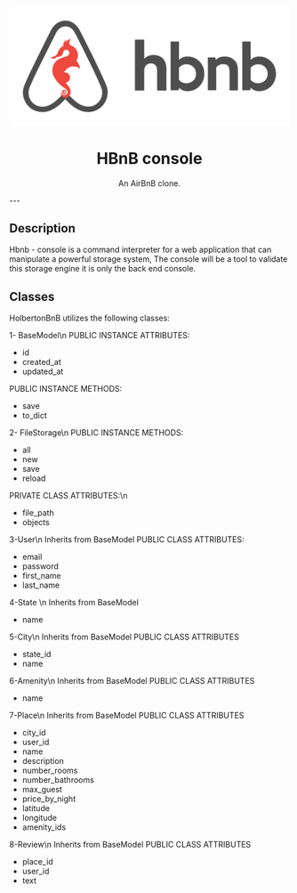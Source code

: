 <p align="center">
  <img src="./hbnb.png?raw=true" alt="HBNB logo">
</p>
<h1 align="center">HBnB console</h1>
<p align="center">An AirBnB clone.</p>
---

## Description

Hbnb - console  is a command interpreter for a web application that can manipulate a powerful storage system,
The console will be a tool to validate this storage engine it is only the back end console.

## Classes 

HolbertonBnB utilizes the following classes:

1- BaseModel\n
    PUBLIC INSTANCE ATTRIBUTES:
        <ul>
        <li>id</li>
        <li>created_at</li>
        <li>updated_at	</li>
        </ul>
    PUBLIC INSTANCE METHODS:
        <ul>
        <li>save</li>
        <li>to_dict</li>
        </ul>

2- FileStorage\n
    PUBLIC INSTANCE METHODS:
        <ul>
        <li>all</li>
        <li>new</li>
        <li>save</li>
        <li>reload</li>
        </ul>
    PRIVATE CLASS ATTRIBUTES:\n
        <ul>
        <li>file_path</li>
        <li>objects</li>
        </ul>

3-User\n
Inherits from BaseModel
    PUBLIC CLASS ATTRIBUTES:
        <ul>
        <li>email</li>
        <li>password</li>
        <li>first_name</li>
        <li>last_name</li>
        </ul>

4-State \n
Inherits from BaseModel
        <ul>
        <li>name</li>
        </ul>

5-City\n
Inherits from BaseModel
    PUBLIC CLASS ATTRIBUTES
        <ul>
        <li>state_id</li>
        <li>name</li>
        </ul>

6-Amenity\n
Inherits from BaseModel
    PUBLIC CLASS ATTRIBUTES
        <ul>
        <li>name</li>
        </ul>

7-Place\n
Inherits from BaseModel
    PUBLIC CLASS ATTRIBUTES
        <ul>
        <li>city_id</li>
        <li>user_id</li>
        <li>name</li>
        <li>description</li>
        <li>number_rooms</li>
        <li>number_bathrooms</li>
        <li>max_guest</li>
        <li>price_by_night</li>
        <li>latitude</li>
        <li>longitude</li>
        <li>amenity_ids</li>
        </ul>

8-Review\n
Inherits from BaseModel
    PUBLIC CLASS ATTRIBUTES
        <ul>
        <li>place_id</li>
        <li>user_id</li>
        <li>text</li>
        </ul>
